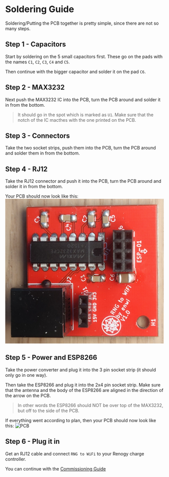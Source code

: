 # Soldering Guide
Soldering/Putting the PCB together is pretty simple, since there are not so many steps.

## Step 1 - Capacitors
Start by soldering on the 5 small capacitors first. These go on the pads with the names `C1`, `C2`, `C3`, `C4` and `C5`.

Then continue with the bigger capacitor and solder it on the pad `C6`.

## Step 2 - MAX3232
Next push the MAX3232 IC into the PCB, turn the PCB around and solder it in from the bottom.

> It should go in the spot which is marked as `U1`.
> Make sure that the notch of the IC macthes with the one printed on the PCB.

## Step 3 - Connectors
Take the two socket strips, push them into the PCB, turn the PCB around and solder them in from the bottom.

## Step 4 - RJ12
Take the RJ12 connector and push it into the PCB, turn the PCB around and solder it in from the bottom.

Your PCB should now look like this:
![PCB](https://github.com/enwi/RNGBridgeDoc/blob/master/images/soldering.png)

## Step 5 - Power and ESP8266
Take the power converter and plug it into the 3 pin socket strip (it should only go in one way).

Then take the ESP8266 and plug it into the 2x4 pin socket strip.
Make sure that the antenna and the body of the ESP8266 are aligned in the direction of the arrow on the PCB. 

> In other words the ESP8266 should NOT be over top of the MAX3232, but off to the side of the PCB.

If everything went according to plan, then your PCB should now look like this:
![PCB](https://github.com/enwi/RNGBridgeDoc/blob/master/images/finished.png)

## Step 6 - Plug it in
Get an RJ12 cable and connect `RNG to WiFi` to your Renogy charge controller.

You can continue with the [Commissioning Guide](https://github.com/enwi/RNGBridgeDoc/blob/master/comissioning.md)